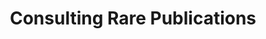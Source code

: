 ---
pid: '39'
_date: between 1934 and 2009
derivativo_link: https://derivativo-1.library.columbia.edu/iiif/2/ldpd:341277/
dlc_link: https://dlc.library.columbia.edu/catalog/cul:wpzgmsbcss
format: photographs
iiif_json: https://derivativo-1.library.columbia.edu/iiif/2/ldpd:341277/info.json
name: 
native_jpg: https://derivativo-1.library.columbia.edu/iiif/2/ldpd:341277/full/!768,768/0/native.jpg
shelf_location: Box no. Box 138, Folder no. Folder 11(Administration - Provost - Libraries,
  Butler, Rare Book and Manuscript), Historical Photograph Collection
subjects: Academic libraries; New York (N.Y.)
summary: A student working with some of the rare publications dealing with the Russian
  Revolutionary Movement, purchased by Columbia University from funds granted by the
  Rockefeller Foundation.
title: Consulting Rare Publications
permalink: /photos/39/
layout: photo-page
---